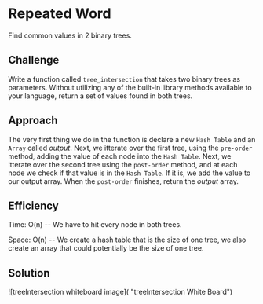 # Repeated Word
Find common values in 2 binary trees.

## Challenge
Write a function called `tree_intersection` that takes two binary trees as parameters. Without utilizing any of the built-in library methods available to your language, return a set of values found in both trees.

## Approach  
The very first thing we do in the function is declare a new `Hash Table` and an `Array` called *output*.  Next, we itterate over the first tree, using the `pre-order` method, adding the value of each node into the `Hash Table`.  Next, we itterate over the second tree using the `post-order` method, and at each node we check if that value is in the `Hash Table`. If it is, we add the value to our output array. When the `post-order` finishes, return the *output* array.

## Efficiency
Time: O(n) -- We have to hit every node in both trees. 

Space: O(n) -- We create a hash table that is the size of one tree, we also create an array that could potentially be the size of one tree.  

## Solution
![treeIntersection whiteboard image]( "treeIntersection White Board")